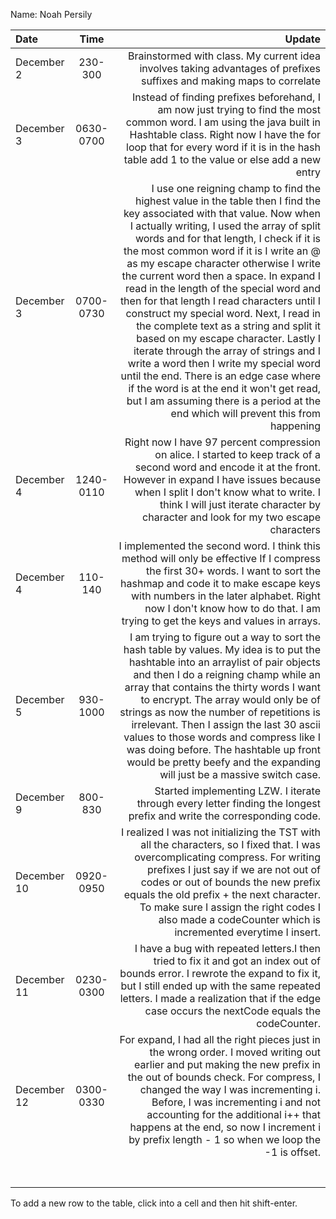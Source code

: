 Name: Noah Persily

| Date        |   Time    |                                                                                                                                                                                                                                                                                                                                                                                                                                                                                                                                                                                                                                                                                                                                                                                                                                      Update |
|:------------|:---------:|--------------------------------------------------------------------------------------------------------------------------------------------------------------------------------------------------------------------------------------------------------------------------------------------------------------------------------------------------------------------------------------------------------------------------------------------------------------------------------------------------------------------------------------------------------------------------------------------------------------------------------------------------------------------------------------------------------------------------------------------------------------------------------------------------------------------------------------------:|
| December 2  |  230-300  |                                                                                                                                                                                                                                                                                                                                                                                                                                                                                                                                                                                                                                                                                                                       Brainstormed with class. My current idea involves taking advantages of prefixes suffixes and making maps to correlate |
| December 3  | 0630-0700 |                                                                                                                                                                                                                                                                                                                                                                                                                                                                                                                                                                            Instead of finding prefixes beforehand, I am now just trying to find the most common word. I am using the java built in Hashtable class. Right now I have the for loop that for every word if it is in the hash table add 1 to the value or else add a new entry |
| December 3  | 0700-0730 | I use one reigning champ to find the highest value in the table then I find the key associated with that value. Now when I actually writing, I used the array of split words and for that length, I check if it is the most common word if it is I write an @ as my escape character otherwise I write the current word then a space. In expand I read in the length of the special word and then for that length I read characters until I construct my special word. Next, I read in the complete text as a string and split it based on my escape character. Lastly I iterate through the array of strings and I write a word then I write my special word until the end. There is an edge case where if the word is at the end it won't get read, but I am assuming there is a period at the end which will prevent this from happening |
| December 4  | 1240-0110 |                                                                                                                                                                                                                                                                                                                                                                                                                                                                                                                                            Right now I have 97 percent compression on alice. I started to keep track of a second word and encode it at the front. However in expand I have issues because when I split I don't know what to write. I think I will just iterate character by character and look for my two escape characters |
| December 4  |  110-140  |                                                                                                                                                                                                                                                                                                                                                                                                                                                                                                                                        I implemented the second word. I think this method will only be effective If I compress the first 30+ words. I want to sort the hashmap and code it to make escape keys with numbers in the later alphabet. Right now I don't know how to do that. I am trying to get the keys and values in arrays. |
| December 5  | 930-1000  |                                                                                                                                                                                                                                                                                                                       I am trying to figure out a way to sort the hash table by values. My idea is to put the hashtable into an arraylist of pair objects and then I do a reigning champ while an array that contains the thirty words I want to encrypt. The array would only be of strings as now the number of repetitions is irrelevant. Then I assign the last 30 ascii values to those words and compress like I was doing before. The hashtable up front would be pretty beefy and the expanding will just be a massive switch case. |
| December 9  |  800-830  |                                                                                                                                                                                                                                                                                                                                                                                                                                                                                                                                                                                                                                                                                                                       Started implementing LZW. I iterate through every letter finding the longest prefix and write the corresponding code. |
| December 10 | 0920-0950 |                                                                                                                                                                                                                                                                                                                                                                                                                                                                        I realized I was not initializing the TST with all the characters, so I fixed that. I was overcomplicating compress. For writing prefixes I just say if we are not out of codes or out of bounds the new prefix equals the old prefix + the next character. To make sure I assign the right codes I also made a codeCounter which is incremented everytime I insert. |
| December 11 | 0230-0300 |                                                                                                                                                                                                                                                                                                                                                                                                                                                                                                                                                                 I have a bug with repeated letters.I then tried to fix it and got an index out of bounds error. I rewrote the expand to fix it, but I still ended up with the same repeated letters. I made a realization that if the edge case occurs the nextCode equals the codeCounter. |
| December 12 | 0300-0330 |                                                                                                                                                                                                                                                                                                                                                                                                                                                     For expand, I had all the right pieces just in the wrong order. I moved writing out earlier and put making the new prefix in the out of bounds check. For compress, I changed the way I was incrementing i. Before, I was incrementing i and not accounting for the additional i++ that happens at the end, so now I increment i by prefix length - 1 so when we loop the -1 is offset. |
|             |           |                                                                                                                                                                                                                                                                                                                                                                                                                                                                                                                                                                                                                                                                                                                                                                                                                                             |
|             |           |                                                                                                                                                                                                                                                                                                                                                                                                                                                                                                                                                                                                                                                                                                                                                                                                                                             |
|             |           |                                                                                                                                                                                                                                                                                                                                                                                                                                                                                                                                                                                                                                                                                                                                                                                                                                             |
|             |           |                                                                                                                                                                                                                                                                                                                                                                                                                                                                                                                                                                                                                                                                                                                                                                                                                                             |
|             |           |                                                                                                                                                                                                                                                                                                                                                                                                                                                                                                                                                                                                                                                                                                                                                                                                                                             |
|             |           |                                                                                                                                                                                                                                                                                                                                                                                                                                                                                                                                                                                                                                                                                                                                                                                                                                             |
|             |           |                                                                                                                                                                                                                                                                                                                                                                                                                                                                                                                                                                                                                                                                                                                                                                                                                                             |


To add a new row to the table, click into a cell and then hit shift-enter.